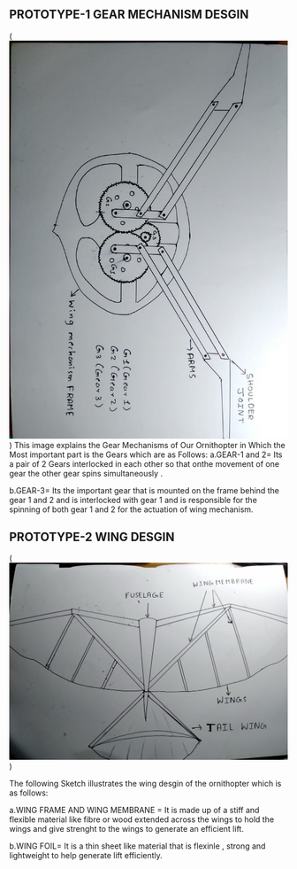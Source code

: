 ## PROTOTYPE-1 GEAR MECHANISM DESGIN 
(![alt text](<PROTOTYPE-1 GEAR MECHANISM DESGIN-1.jpg>))
This image explains the Gear Mechanisms of Our Ornithopter in Which the Most important part is the Gears which are as Follows:
a.GEAR-1 and 2= Its a pair of 2 Gears interlocked in each other so that onthe movement of one gear the other gear spins simultaneously .

b.GEAR-3= Its the important gear that is mounted on the frame behind the gear 1 and 2 and is interlocked with gear 1 and is responsible for the spinning of both  gear 1 and 2 for the actuation of wing mechanism.

## PROTOTYPE-2 WING DESGIN
(![alt text](<PROTOTYPE-1 WING DESGIN.jpg>))

The following Sketch illustrates the wing desgin of the ornithopter which is as follows:

a.WING FRAME AND WING MEMBRANE = It is made up of a stiff and flexible material like fibre or wood extended across the wings to hold the wings and give strenght to the wings to generate an efficient lift.

b.WING FOIL= It is a thin sheet like material that is flexinle , strong and lightweight to help generate lift efficiently.